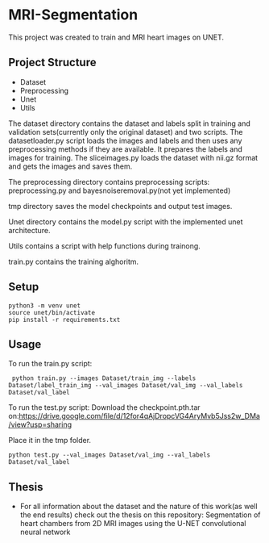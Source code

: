 # MRI-Segmentation #

This project was created to train and MRI heart images on UNET.

## Project Structure ##
+ Dataset
+ Preprocessing
+ Unet
+ Utils


The dataset directory contains the dataset and labels split in training and validation sets(currently only the original dataset) and two scripts. The datasetloader.py script loads the images and labels and then uses any preprocessing methods if they are available. It prepares the labels and images for training. The sliceimages.py loads the dataset with nii.gz format and gets the images and saves them.

The preprocessing directory contains preprocessing scripts: preprocessing.py and bayesnoiseremoval.py(not yet implemented)

tmp directory saves the model checkpoints and output test images.

Unet directory contains the model.py script with the implemented unet architecture.

Utils contains a script with help functions during trainong.

train.py contains the training alghoritm.


## Setup ##

```
python3 -m venv unet
source unet/bin/activate
pip install -r requirements.txt
```

## Usage ##

To run the train.py script:
```
 python train.py --images Dataset/train_img --labels Dataset/label_train_img --val_images Dataset/val_img --val_labels Dataset/val_label
```

To run the test.py script:
Download the checkpoint.pth.tar on:https://drive.google.com/file/d/12for4qAjDropcVG4AryMvb5Jss2w_DMa/view?usp=sharing

Place it in the tmp folder.

```
python test.py --val_images Dataset/val_img --val_labels Dataset/val_label
```


## Thesis ##

+ For all information about the dataset and the nature of this work(as well the end results) check out the thesis on this repository: Segmentation of heart chambers from 2D MRI images using the U-NET convolutional neural network

